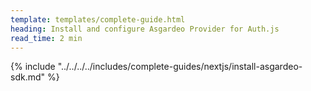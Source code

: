 ```yaml
---
template: templates/complete-guide.html
heading: Install and configure Asgardeo Provider for Auth.js
read_time: 2 min
---
```


{% include "../../../../includes/complete-guides/nextjs/install-asgardeo-sdk.md" %}